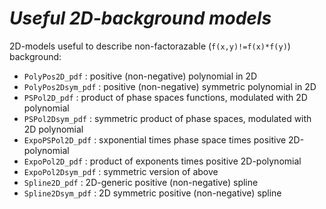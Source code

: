 # _Useful 2D-background models_ 

2D-models useful to describe non-factorazable (`f(x,y)!=f(x)*f(y)`) background: 

 - `PolyPos2D_pdf`    : positive (non-negative) polynomial in 2D  
 - `PolyPos2Dsym_pdf` : positive (non-negative) symmetric polynomial in 2D
 - `PSPol2D_pdf`      : product of phase spaces functions, modulated with 2D polynomial
 - `PSPol2Dsym_pdf`   : symmetric product of phase spaces, modulated with 2D polynomial
 - `ExpoPSPol2D_pdf`  : sxponential times  phase space times positive 2D-polynomial
 - `ExpoPol2D_pdf`    : product of exponents times positive 2D-polynomial
 - `ExpoPol2Dsym_pdf` : symmetric version of above
 - `Spline2D_pdf`     : 2D-generic   positive (non-negative) spline 
 - `Spline2Dsym_pdf`  : 2D symmetric positive (non-negative) spline 

